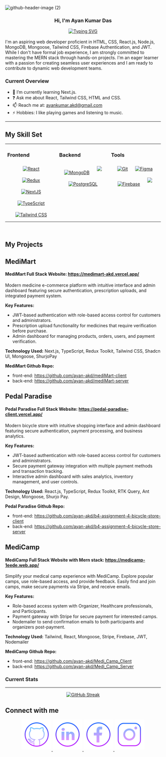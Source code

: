 
![github-header-image (2)](https://github.com/ayan-akd/ayan-akd/assets/93831664/2710e3e2-09f1-4edf-954b-1a9d875783e7)

### <div align="center">Hi, I'm Ayan Kumar Das</div>

<div align="center"> 
   <a href="https://git.io/typing-svg"><img src="https://readme-typing-svg.demolab.com?font=Fira+Code&pause=1000&color=A909F7&center=true&vCenter=true&random=false&width=435&lines=A+MERN+Stack+Developer+%F0%9F%91%A8%E2%80%8D%F0%9F%92%BB" alt="Typing SVG" /></a>
</div>  

<br/>  
I'm an aspiring web developer proficient in HTML, CSS, React.js, Node.js, MongoDB, Mongoose, Tailwind CSS, Firebase Authentication, and JWT. While I don't have formal job experience, I am strongly committed to mastering the MERN stack through hands-on projects. I'm an eager learner with a passion for creating seamless user experiences and I am ready to contribute to dynamic web development teams.

<br/>  


### Current Overview
* 🌱 I’m currently learning Next.js.
* ❓ Ask me about React, Tailwind CSS, HTML and CSS.
* 📫 Reach me at: ayankumar.akd@gmail.com
* ⚡ Hobbies: I like playing games and listening to music.

<hr/>

## My Skill Set  
<table><tr><td valign="top" width="33%">



### Frontend  
<div align="center">  
<a href="https://reactjs.org/" target="_blank"><img style="margin: 10px" src="https://profilinator.rishav.dev/skills-assets/react-original-wordmark.svg" alt="React" height="75" /></a>  
<a href="https://redux.js.org/" target="_blank"><img style="margin: 10px" src="https://profilinator.rishav.dev/skills-assets/redux-original.svg" alt="Redux" height="75" /></a>  
<a href="https://nextjs.org/" target="_blank"><img style="margin: 10px" src="https://profilinator.rishav.dev/skills-assets/nextjs.png" alt="NextJS" height="75" /></a>  
<a href="https://www.typescriptlang.org/" target="_blank"><img style="margin: 10px" src="https://profilinator.rishav.dev/skills-assets/typescript-original.svg" alt="TypeScript" height="75" /></a>  
<a href="https://www.tailwindcss.com/" target="_blank"><img style="margin: 10px" src="https://profilinator.rishav.dev/skills-assets/tailwindcss.svg" alt="Tailwind CSS" height="75" /></a>  
</div>

</td><td valign="top" width="33%">



### Backend  
<div align="center">  
<a href="https://www.mongodb.com/" target="_blank"><img style="margin: 10px" src="https://profilinator.rishav.dev/skills-assets/mongodb-original-wordmark.svg" alt="MongoDB" height="75" /></a>  
<a href="https://skillicons.dev">
    <img style="margin: 10px" height="75" src="https://skillicons.dev/icons?i=express,nodejs" />
  </a>
   <a href="https://www.postgresql.org/" target="_blank"><img style="margin: 10px" src="https://profilinator.rishav.dev/skills-assets/postgresql-original-wordmark.svg" alt="PostgreSQL" height="75" /></a>  
</div>

</td><td valign="top" width="33%">



### Tools  
<div align="center">  
<a href="https://github.com/" target="_blank"><img style="margin: 10px" src="https://profilinator.rishav.dev/skills-assets/git-scm-icon.svg" alt="Git" height="75" /></a>  
<a href="https://www.figma.com/" target="_blank"><img style="margin: 10px" src="https://profilinator.rishav.dev/skills-assets/figma-icon.svg" alt="Figma" height="75" /></a>  
<a href="https://firebase.google.com/" target="_blank"><img style="margin: 10px" src="https://profilinator.rishav.dev/skills-assets/firebase.png" alt="Firebase" height="75" /></a>  
  <a href="https://skillicons.dev">
    <img style="margin: 10px" height="75" src="https://skillicons.dev/icons?i=vercel" />
  </a>
</div>

</td></tr></table>  

<br/>  

## My Projects

## MediMart
#### MediMart Full Stack Website: https://medimart-akd.vercel.app/
Modern medicine e-commerce platform with intuitive interface and admin dashboard featuring secure 
authentication, prescription uploads, and integrated payment system. 

**Key Features:**
* JWT-based authentication with role-based access control for customers and administrators. 
* Prescription upload functionality for medicines that require verification before purchase.
* Admin dashboard for managing products, orders, users, and payment verification. 
  
**Technology Used:** Next.js, TypeScript, Redux Toolkit, Tailwind CSS, Shadcn UI, Mongoose, ShurjoPay 

**MediMart Github Repo:**
* front-end: https://github.com/ayan-akd/mediMart-client
* back-end: https://github.com/ayan-akd/mediMart-server

## Pedal Paradise
#### Pedal Paradise Full Stack Website: https://pedal-paradise-client.vercel.app/
Modern bicycle store with intuitive shopping interface and admin dashboard featuring secure authentication, 
payment processing, and business analytics. 

**Key Features:**
* JWT-based authentication with role-based access control for customers and administrators.
* Secure payment gateway integration with multiple payment methods and transaction tracking.
* Interactive admin dashboard with sales analytics, inventory management, and user controls.
  
**Technology Used:** React.js, TypeScript, Redux Toolkit, RTK Query, Ant Design, Mongoose, Shurjo Pay.

**Pedal Paradise Github Repo:**
* front-end: https://github.com/ayan-akd/b4-assignment-4-bicycle-store-client
* back-end: https://github.com/ayan-akd/b4-assignment-4-bicycle-store-server



## MediCamp
#### MediCamp Full Stack Website with Mern stack: https://medicamp-1eede.web.app/
Simplify your medical camp experience with MediCamp. Explore popular camps, use role-based access, and provide feedback. Easily find and join camps, make secure payments via Stripe, and receive emails.

**Key Features:**
* Role-based access system with Organizer, Healthcare professionals, and Participants.
* Payment gateway with Stripe for secure payment for interested camps.
* Nodemailer to send confirmation emails to both participants and organizers post-payment.
  
**Technology Used:** Tailwind, React, Mongoose, Stripe, Firebase, JWT, Nodemailer

**MediCamp Github Repo:**
* front-end: https://github.com/ayan-akd/Medi_Camp_Client
* back-end: https://github.com/ayan-akd/Medi_Camp_Server




<!--
**ayan-akd/ayan-akd** is a ✨ _special_ ✨ repository because its `README.md` (this file) appears on your GitHub profile.

Here are some ideas to get you started:

- 🔭 I’m currently working on ...
- 👯 I’m looking to collaborate on ...
- 🤔 I’m looking for help with ...
- 😄 Pronouns: ...
- ⚡ Fun fact: ...
-->
### Current Stats
<hr/>
<P align="center">
  <a href="https://git.io/streak-stats"><img src="https://github-readme-streak-stats.herokuapp.com?user=ayan-akd&theme=midnight-purple&hide_border=true&date_format=M%20j%5B%2C%20Y%5D" alt="GitHub Streak" /></a>
</P>

## Connect with me  
<div align="center">
<a href="https://github.com/ayan-akd" target="_blank">
<img src=https://github.com/ayan-akd/ayan-akd/blob/7625983ee526c840f7c46ce0bb90bc0dffe5aa5c/icons8-github-96.png?&style=for-the-badge&logo=github&logoColor=white alt=github style="margin-bottom: 5px;" />
</a>
<a href="https://linkedin.com/in/ayan-kumar-akd" target="_blank">
<img src=https://github.com/ayan-akd/ayan-akd/blob/7625983ee526c840f7c46ce0bb90bc0dffe5aa5c/icons8-linkedin-96.png?&style=for-the-badge&logo=linkedin&logoColor=white alt=linkedin style="margin-bottom: 5px;" />
</a>
<a href="https://www.facebook.com/akd444" target="_blank">
<img src=https://github.com/ayan-akd/ayan-akd/blob/925f360f21b3a4817e54d63ca8fcb54995fb2349/icons8-facebook-96.png?&style=for-the-badge&logo=facebook&logoColor=white alt=facebook style="margin-bottom: 5px;" />
</a>
<a href="https://instagram.com/akd420v2" target="_blank">
<img src=https://github.com/ayan-akd/ayan-akd/blob/7625983ee526c840f7c46ce0bb90bc0dffe5aa5c/icons8-instagram-96.png?&style=for-the-badge&logo=instagram&logoColor=white alt=instagram style="margin-bottom: 5px;" />
</a>  
</div>  
  

<br/>  
